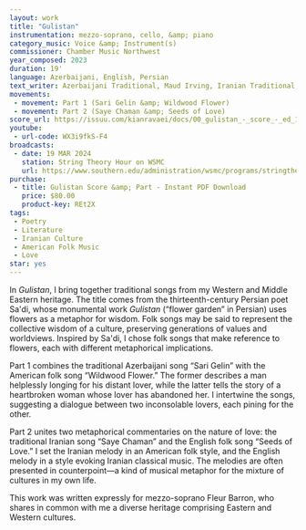 ```yaml
---
layout: work
title: "Gulistan"
instrumentation: mezzo-soprano, cello, &amp; piano
category_music: Voice &amp; Instrument(s)
commissioner: Chamber Music Northwest
year_composed: 2023
duration: 19'
language: Azerbaijani, English, Persian
text_writer: Azerbaijani Traditional, Maud Irving, Iranian Traditional, English Traditional
movements:
 - movement: Part 1 (Sari Gelin &amp; Wildwood Flower)
 - movement: Part 2 (Saye Chaman &amp; Seeds of Love)
score_url: https://issuu.com/kianravaei/docs/00_gulistan_-_score_-_ed_1
youtube:
 - url-code: WX3i9fkS-F4
broadcasts:
 - date: 19 MAR 2024
   station: String Theory Hour on WSMC
   url: https://www.southern.edu/administration/wsmc/programs/stringtheoryhour.html
purchase:
 - title: Gulistan Score &amp; Part - Instant PDF Download
   price: $80.00
   product-key: REt2X
tags: 
 - Poetry
 - Literature
 - Iranian Culture
 - American Folk Music
 - Love
star: yes
---
```


In _Gulistan_, I bring together traditional songs from my Western and Middle Eastern heritage. The title comes from the thirteenth-century Persian poet Sa'di, whose monumental work _Gulistan_ (“flower garden” in Persian) uses flowers as a metaphor for wisdom. Folk songs may be said to represent the collective wisdom of a culture, preserving generations of values and worldviews. Inspired by Sa'di, I chose folk songs that make reference to flowers, each with different metaphorical implications.

Part 1 combines the traditional Azerbaijani song “Sari Gelin” with the American folk song “Wildwood Flower.” The former describes a man helplessly longing for his distant lover, while the latter tells the story of a heartbroken woman whose lover has abandoned her. I intertwine the songs, suggesting a dialogue between two inconsolable lovers, each pining for the other. 

Part 2 unites two metaphorical commentaries on the nature of love: the traditional Iranian song “Saye Chaman” and the English folk song “Seeds of Love.” I set the Iranian melody in an American folk style, and the English melody in a style evoking Iranian classical music. The melodies are often presented in counterpoint—a kind of musical metaphor for the mixture of cultures in my own life.

This work was written expressly for mezzo-soprano Fleur Barron, who shares in common with me a diverse heritage comprising Eastern and Western cultures.
